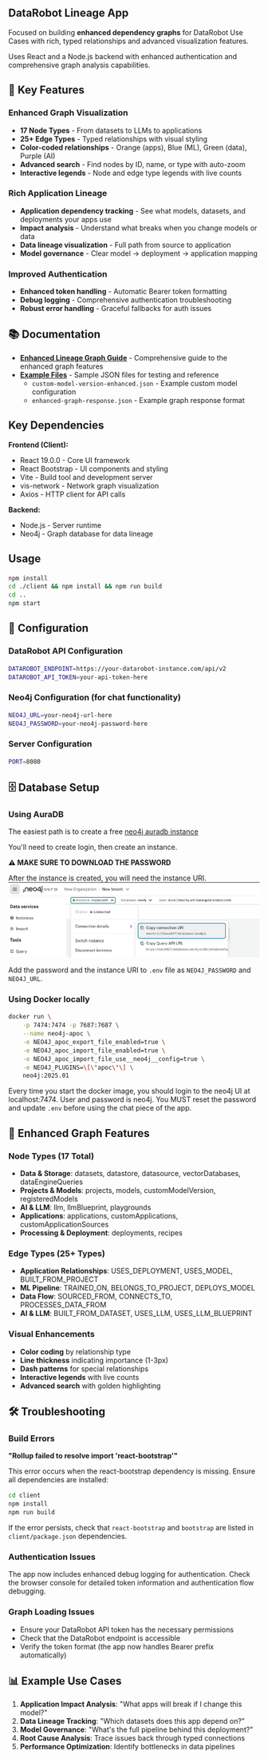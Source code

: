 ## DataRobot Lineage App

Focused on building **enhanced dependency graphs** for DataRobot Use Cases with rich, typed relationships and advanced visualization features.

Uses React and a Node.js backend with enhanced authentication and comprehensive graph analysis capabilities.

## 🚀 **Key Features**

### **Enhanced Graph Visualization**
- **17 Node Types** - From datasets to LLMs to applications
- **25+ Edge Types** - Typed relationships with visual styling
- **Color-coded relationships** - Orange (apps), Blue (ML), Green (data), Purple (AI)
- **Advanced search** - Find nodes by ID, name, or type with auto-zoom
- **Interactive legends** - Node and edge type legends with live counts

### **Rich Application Lineage**
- **Application dependency tracking** - See what models, datasets, and deployments your apps use
- **Impact analysis** - Understand what breaks when you change models or data
- **Data lineage visualization** - Full path from source to application
- **Model governance** - Clear model → deployment → application mapping

### **Improved Authentication**
- **Enhanced token handling** - Automatic Bearer token formatting
- **Debug logging** - Comprehensive authentication troubleshooting
- **Robust error handling** - Graceful fallbacks for auth issues

## 📚 **Documentation**

- **[Enhanced Lineage Graph Guide](docs/ENHANCED-LINEAGE-GRAPH.md)** - Comprehensive guide to the enhanced graph features
- **[Example Files](examples/)** - Sample JSON files for testing and reference
  - `custom-model-version-enhanced.json` - Example custom model configuration
  - `enhanced-graph-response.json` - Example graph response format

## Key Dependencies

**Frontend (Client):**
- React 19.0.0 - Core UI framework
- React Bootstrap - UI components and styling
- Vite - Build tool and development server
- vis-network - Network graph visualization
- Axios - HTTP client for API calls

**Backend:**
- Node.js - Server runtime
- Neo4j - Graph database for data lineage

## Usage 

```bash
npm install
cd ./client && npm install && npm run build
cd ..
npm start
```

## 🔧 **Configuration**

### **DataRobot API Configuration**
```bash
DATAROBOT_ENDPOINT=https://your-datarobot-instance.com/api/v2
DATAROBOT_API_TOKEN=your-api-token-here
```

### **Neo4j Configuration (for chat functionality)**
```bash
NEO4J_URL=your-neo4j-url-here
NEO4J_PASSWORD=your-neo4j-password-here
```

### **Server Configuration**
```bash
PORT=8080
```

## 🗄️ **Database Setup**

### Using AuraDB

The easiest path is to create a free [neo4j auradb instance](https://neo4j.com/product/auradb)

You'll need to create login, then create an instance.  

**⚠️ MAKE SURE TO DOWNLOAD THE PASSWORD**

After the instance is created, you will need the instance URI.   
![alt ext](image.png)

Add the password and the instance URI to `.env` file as `NEO4J_PASSWORD` and `NEO4J_URL`.  

### Using Docker locally

```bash
docker run \
    -p 7474:7474 -p 7687:7687 \
    --name neo4j-apoc \
    -e NEO4J_apoc_export_file_enabled=true \
    -e NEO4J_apoc_import_file_enabled=true \
    -e NEO4J_apoc_import_file_use__neo4j__config=true \
    -e NEO4J_PLUGINS=\[\"apoc\"\] \
    neo4j:2025.01
```

Every time you start the docker image, you should login to the neo4j UI at localhost:7474. User and password is neo4j. You MUST reset the password and update `.env` before using the chat piece of the app.

## 🎯 **Enhanced Graph Features**

### **Node Types (17 Total)**
- **Data & Storage**: datasets, datastore, datasource, vectorDatabases, dataEngineQueries
- **Projects & Models**: projects, models, customModelVersion, registeredModels  
- **AI & LLM**: llm, llmBlueprint, playgrounds
- **Applications**: applications, customApplications, customApplicationSources
- **Processing & Deployment**: deployments, recipes

### **Edge Types (25+ Types)**
- **Application Relationships**: USES_DEPLOYMENT, USES_MODEL, BUILT_FROM_PROJECT
- **ML Pipeline**: TRAINED_ON, BELONGS_TO_PROJECT, DEPLOYS_MODEL
- **Data Flow**: SOURCED_FROM, CONNECTS_TO, PROCESSES_DATA_FROM
- **AI & LLM**: BUILT_FROM_DATASET, USES_LLM, USES_LLM_BLUEPRINT

### **Visual Enhancements**
- **Color coding** by relationship type
- **Line thickness** indicating importance (1-3px)
- **Dash patterns** for special relationships
- **Interactive legends** with live counts
- **Advanced search** with golden highlighting

## 🛠️ **Troubleshooting**

### Build Errors

**"Rollup failed to resolve import 'react-bootstrap'"**

This error occurs when the react-bootstrap dependency is missing. Ensure all dependencies are installed:

```bash
cd client
npm install
npm run build
```

If the error persists, check that `react-bootstrap` and `bootstrap` are listed in `client/package.json` dependencies.

### Authentication Issues

The app now includes enhanced debug logging for authentication. Check the browser console for detailed token information and authentication flow debugging.

### Graph Loading Issues

- Ensure your DataRobot API token has the necessary permissions
- Check that the DataRobot endpoint is accessible
- Verify the token format (the app now handles Bearer prefix automatically)

## 📊 **Example Use Cases**

1. **Application Impact Analysis**: "What apps will break if I change this model?"
2. **Data Lineage Tracking**: "Which datasets does this app depend on?"
3. **Model Governance**: "What's the full pipeline behind this deployment?"
4. **Root Cause Analysis**: Trace issues back through typed connections
5. **Performance Optimization**: Identify bottlenecks in data pipelines
